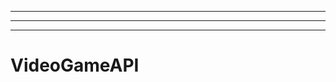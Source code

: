 --------------------------------------------------------------------------------
----------------------------------------------------------------------------------------------------
-------------------------------------------------------
# VideoGameAPI

